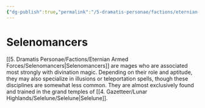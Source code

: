 ```yaml
---
{"dg-publish":true,"permalink":"/5-dramatis-personae/factions/eternian-armed-forces/selenomancers/","noteIcon":""}
---
```


# Selenomancers

 [[5. Dramatis Personae/Factions/Eternian Armed Forces/Selenomancers\|Selenomancers]] are mages who are associated most strongly with divination magic. Depending on their role and aptitude, they may also specialize in illusions or teleportation spells, though these disciplines are somewhat less common. They are almost exclusively found and trained in the grand temples of [[4. Gazetteer/Lunar Highlands/Selelune/Selelune\|Selelune]]. 